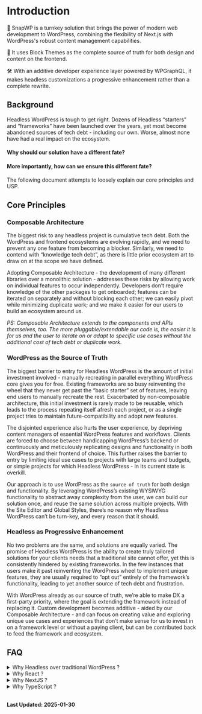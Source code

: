 # Introduction

🚀 SnapWP is a turnkey solution that brings the power of modern web development to WordPress, combining the flexibility of Next.js  with WordPress's robust content management capabilities.

🎨 It uses Block Themes as the complete source of truth for both design and content on the frontend.

🛠️ With an additive developer experience layer powered by WPGraphQL, it makes headless customizations a progressive enhancement  rather than a complete rewrite.


## Background

Headless WordPress is tough to get right. Dozens of Headless “starters” and “frameworks” have been launched over the years, yet most become abandoned sources of tech debt - including our own. Worse, almost none have had a real impact on the ecosystem.

#### Why should our solution have a different fate?

#### More importantly, how can we ensure this different fate?

The following document attempts to loosely explain our core principles and USP.

## Core Principles

### Composable Architecture

The biggest risk to any headless project is cumulative tech debt. Both the WordPress and frontend ecosystems are evolving rapidly, and we need to prevent any one feature from becoming a blocker. Similarly, we need to contend with “knowledge tech debt”, as there is little prior ecosystem art to draw on at the scope we have defined.

Adopting Composable Architecture - the development of many different libraries over a monolithic solution - addresses these risks by allowing work on individual features to occur independently. Developers don’t require knowledge of the other packages to get onboarded; features can be iterated on separately and without blocking each other; we can easily pivot while minimizing duplicate work; and we make it easier for our users to build an ecosystem around us.

*PS: Composable Architecture extends to the components and APIs themselves, too. The more pluggable/extendable our code is, the easier it is for us and the user to iterate on or adapt to specific use cases without the additional cost of tech debt or duplicate work.*

### WordPress as the Source of Truth

The biggest barrier to entry for Headless WordPress is the amount of initial investment involved - manually recreating in parallel everything WordPress core gives you for free. Existing frameworks are so busy reinventing the wheel that they never get past the “basic starter” set of features, leaving end users to manually recreate the rest. Exacerbated by non-composable architecture, this initial investment is rarely made to be reusable, which leads to the process repeating itself afresh each project, or as a single project tries to maintain future-compatibility and adopt new features.

The disjointed experience also hurts the user experience, by depriving content managers of essential WordPress features and workflows. Clients are forced to choose between handicapping WordPress’s backend or continuously and meticulously replicating designs and functionality in both WordPress and their frontend of choice. This further raises the barrier to entry by limiting ideal use cases to projects with large teams and budgets, or simple projects for which Headless WordPress - in its current state is overkill.

Our approach is to use WordPress as the ```source of truth``` for both design and functionality. By leveraging WordPress’s existing WYSIWYG functionality to abstract away complexity from the user, we can build our solution once, and reuse the same solution across multiple projects. With the Site Editor and Global Styles, there’s no reason why Headless WordPress can’t be turn-key, and every reason that it should.

### Headless as Progressive Enhancement

No two problems are the same, and solutions are equally varied. The promise of Headless WordPress is the ability to create truly tailored solutions for your clients needs that a traditional site cannot offer, yet this is consistently hindered by existing frameworks. In the few instances that users make it past reinventing the WordPress wheel to implement unique features, they are usually required to “opt out” entirely of the framework’s functionality, leading to yet another source of tech debt and frustration.

With WordPress already as our source of truth, we’re able to make DX a first-party priority, where the goal is extending the framework instead of replacing it. Custom development becomes additive - aided by our Composable Architecture - and can focus on creating value and exploring unique use cases and experiences that don’t make sense for us to invest in on a framework level or without a paying client, but can be contributed back to feed the framework and ecosystem.

## FAQ
<details>
    <summary> Why Headless over traditional WordPress ?</summary>
    <p>
    <ul>
        <li>Frontend Flexibility: Decoupled backend (WordPress CMS) from frontend, allowing any technology for the UI (React, Next.js, etc.).</li>
        <li>Performance: Can use static site generation (SSG) or server-side rendering (SSR) for faster page loads.</li>
        <li>Content Delivery: Content can be delivered via APIs to multiple platforms (web, mobile, IoT, etc.).</li>
        <li>Customization: Full control over frontend design and integration with external services.</li>
    </ul>
    </p>
</details>

<details>
    <summary> Why React ?</summary>
    <p>In addition to it being the most popular headless frontend framework (build where the people are), it’s also WordPress’s language-of-choice.</p>
</details>

<details>
    <summary>Why NextJS ?</summary>
    <p>It’s currently the most popular React meta-framework, so the familiarity and feature completeness provide a strong extensibility DX and onramp to our project. Our use of Composable Architecture limits NextJS’s effects as a dependency, mitigating the associated tech debt risks, and allow the project to expand or even pivot to other frontends (build where the people are) at relatively minimal cost.</p>
</details>

<details>
    <summary>Why TypeScript ?</summary>
    <p>In order to prevent shipping bugs and improve developer experience (DX) and adoption, a strict type system is essential for any robust library. TypeScript, which is more powerful than JSDoc, is widely favored by enterprise clients. By writing our source code in TypeScript, we can continue to ship as .cjs/mjs while also providing TypeScript types for consumers who require them.</p>
</details>

<br/>

**Last Updated: 2025-01-30**